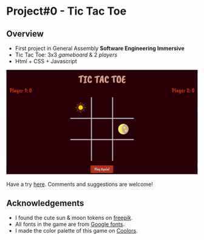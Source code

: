 <!-- understand paragraph by default. -->
# Project#0 - Tic Tac Toe

<!-- bullet point list + word styling -->
## Overview
* First project in General Assembly **Software Engineering Immersive**
* Tic Tac Toe: 3x3 *gameboard* & 2 *players*
* Html + CSS + Javascript

<!-- img tag: ![alt-text](url) -->
![The window of this game](intropic.png)

<!-- anchor tag -->
Have a try [here](https://anchorite1001.github.io/project0/). Comments and suggestions are welcome!

<!-- documentations that need coding present:
```coding language(e.g. javascript)
coding in between
```
or just refering a little bit of coding / name of a variable: `window` -->
## Acknowledgements
* I found the cute sun & moon tokens on [freepik](https://www.freepik.com/).
* All fonts in the game are from [Google fonts](https://fonts.google.com/).
* I made the color palette of this game on [Coolors](https://coolors.co/).
